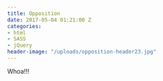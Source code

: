 ```yaml
---
title: Opposition
date: 2017-05-04 01:21:00 Z
categories:
- html
- SASS
- jQuery
header-image: "/uploads/opposition-header23.jpg"
---
```


Whoa!!!